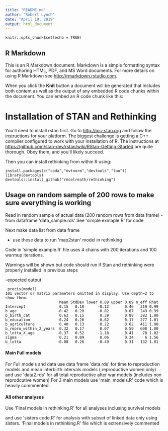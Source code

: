 ```yaml
---
title: "README.md"
author: "Robert Lynch"
date: "April 19, 2019"
output: html_document
---
```


```{r setup, include=FALSE}
knitr::opts_chunk$set(echo = TRUE)
```

## R Markdown

This is an R Markdown document. Markdown is a simple formatting syntax for authoring HTML, PDF, and MS Word documents. For more details on using R Markdown see <http://rmarkdown.rstudio.com>.

When you click the **Knit** button a document will be generated that includes both content as well as the output of any embedded R code chunks within the document. You can embed an R code chunk like this:

# Installation of STAN and Rethinking

You'll need to install rstan first. Go to http://mc-stan.org and follow the instructions for your platform. The biggest challenge is getting a C++ compiler configured to work with your installation of R. The instructions at https://github.com/stan-dev/rstan/wiki/RStan-Getting-Started are quite thorough. Obey them, and you'll likely succeed.

Then you can install rethinking from within R using:
```{r}
install.packages(c("coda","mvtnorm","devtools","loo"))
library(devtools)
devtools::install_github("rmcelreath/rethinking")
```


## Usage on random sample of 200 rows to make sure everything is working

Read in random sample of actual data (200 random rows from data frame) - from dataframe 'data_sample.rds'
See 'simple exmaple.R' for code

Next make data list from data frame

- use these data to run 'map2stan' model in rethinking

Code in 'simple example.R' file uses 4 chains with 200 iterations and 100 warmup iterations.

Warnings will be shown but code should run if Stan and rethinking were properly installed in previous steps 

-expected output
```{r output}
 precis(model)
101 vector or matrix parameters omitted in display. Use depth=2 to show them.
                        Mean StdDev lower 0.89 upper 0.89 n_eff Rhat
Intercept               0.15   0.18      -0.12       0.46   319 0.99
b_age                  -0.42   0.28      -0.82       0.07   249 0.99
b_birth_cat             0.63   0.15       0.39       0.88   382 1.00
b_education            -0.24   0.26      -0.62       0.17   277 1.01
b_agriculture           0.40   0.13       0.22       0.62   411 1.00
b_repro_within_2_years  0.32   0.17       0.07       0.59   608 1.00
b_lotta_X_age          -0.37   0.52      -1.18       0.41    78 1.02
sigma                   0.21   0.09       0.06       0.34     6 1.56
b_lotta                -0.08   0.26      -0.49       0.31   132 1.01
```
#### Main Full models
For Full models and data use data frame 'data.rds' for time to reproduction models and mean interbirth intervals models
( reproductive women only) and use 'data2.rds' for all total reproductive after war models (includes non reprodcutive women)
For 3 main models use 'main_models.R' code which is heavily commnented.

#### All other analyses
Use 'Final models in rethinking.R' for all analyses inclusing survival models

and use 'sisters code.R' for analysis with subset of linked data only using sisters.
'Final models in rethinking.R' file which is extrensively commented